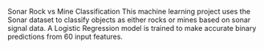  Sonar Rock vs Mine Classification
This machine learning project uses the Sonar dataset to classify objects as either rocks or mines based on sonar signal data.
A Logistic Regression model is trained to make accurate binary predictions from 60 input features.
